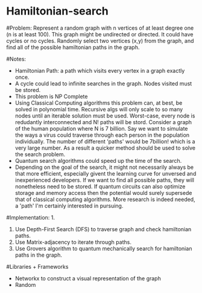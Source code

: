 # Hamiltonian-search


#Problem:
 Represent a random graph with n vertices of at least degree one (n is at least 100). 
 This graph might be undirected or directed. It could have cycles or no cycles. 
 Randomly select two vertices (x,y) from the graph, and find all of the possible hamiltonian paths in the graph.
 

#Notes:
- Hamiltonian Path: a path which visits every vertex in a graph exactly once.
- A cycle could lead to infinite searches in the graph. Nodes visited must be stored.
- This problem is NP Complete
- Using Classical Computing algorithms this problem can, at best, be solved in polynomial time.
  Recursive algs will only scale to so many nodes until an iterable solution must be used. Worst-case, every node is redudantly interconnected and N! paths will be stord. Consider a graph of the human population where N is 7 billion. 
  Say we want to simulate the ways a virus could traverse through each person in the population individually. The number of different 'paths' would be 7billion! which is a very large number. As a result a quicker method should be used to solve the search problem.
- Quantum search algorithms could speed up the time of the search. 
- Depending on the goal of the search, it might not necessarily always be that more efficient, especially givent the learning curve for unversed and inexperienced developers. If we want to find all possible paths, they will nonetheless need to be stored. If quantum circuits can also optimize storage and memory access then the potential would surely supersede that of classical computing algorithms. More research is indeed needed, a 'path' I'm certainly interested in pursuing. 

#Implementation:
  1. 
  1. Use Depth-First Search (DFS) to traverse graph and check hamiltonian paths.
  2. Use Matrix-adjacency to iterate through paths.
  3. Use Grovers algorithm to quantum mechanically search for hamiltonian paths in the graph. 



#Libraries + Frameworks
- Networkx to construct a visual representation of the graph
- Random
